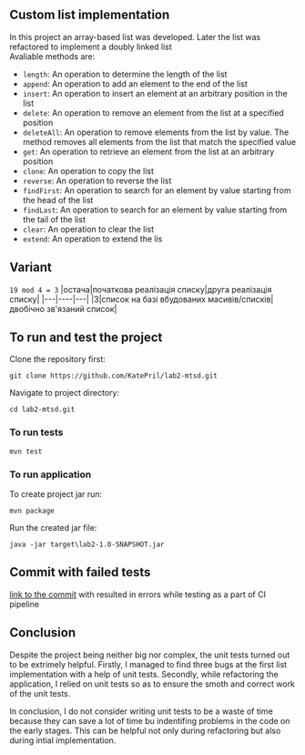 ## Custom list implementation
In this project an array-based list was developed. Later the list was refactored to implement a doubly linked list<br>
Avaliable methods are:
- `length`: An operation to determine the length of the list
- `append`: An operation to add an element to the end of the list
- `insert`: An operation to insert an element at an arbitrary position in the list
- `delete`: An operation to remove an element from the list at a specified position
- `deleteAll`: An operation to remove elements from the list by value. The method removes all elements from the list that match the specified value
- `get`: An operation to retrieve an element from the list at an arbitrary position
- `clone`: An operation to copy the list
- `reverse`: An operation to reverse the list
- `findFirst`: An operation to search for an element by value starting from the head of the list
- `findLast`: An operation to search for an element by value starting from the tail of the list
- `clear`: An operation to clear the list
- `extend`: An operation to extend the lis

## Variant
`19 mod 4 = 3`
|остача|початкова реалізація списку|друга реалізація списку|
|---|----|---|
|3|список на базі вбудованих масивів/списків|двобічно зв'язаний список|

## To run and test the project 
Clone the repository first:
```
git clone https://github.com/KatePril/lab2-mtsd.git
```
Navigate to project directory:
```
cd lab2-mtsd.git
```
### To run tests 
```
mvn test
```
### To run application
To create project jar run:
```
mvn package
```
Run the created jar file:
```
java -jar target\lab2-1.0-SNAPSHOT.jar
```
## Commit with failed tests
[link to the commit](https://github.com/KatePril/lab2-mtsd/commit/7728eb807d6786251b2ff2f6d4742a147eb09fbf) with resulted in errors while testing as a part of CI pipeline 

## Conclusion
Despite the project being neither big nor complex, the unit tests turned out to be extrimely helpful. Firstly, I managed to find three bugs at the first list implementation with a help of unit tests. Secondly, while refactoring the application, I relied on unit tests so as to ensure the smoth and correct work of the unit tests.

In conclusion, I do not consider writing unit tests to be a waste of time because they can save a lot of time bu indentifing problems in the code on the early stages. This can be helpful not only during refactoring but also during intial implementation.
